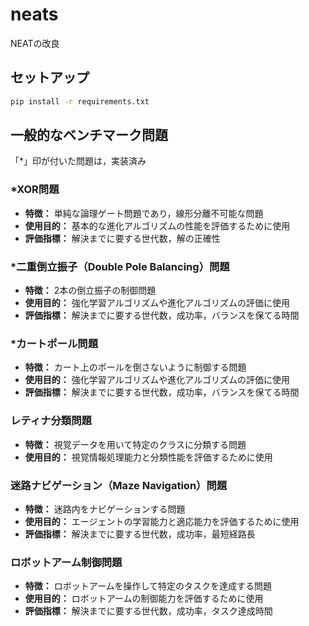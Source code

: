 # neats
NEATの改良

## セットアップ
```sh
pip install -r requirements.txt
```

## 一般的なベンチマーク問題
「*」印が付いた問題は，実装済み

### *XOR問題
- **特徴：** 単純な論理ゲート問題であり，線形分離不可能な問題
- **使用目的：** 基本的な進化アルゴリズムの性能を評価するために使用
- **評価指標：** 解決までに要する世代数，解の正確性

### *二重倒立振子（Double Pole Balancing）問題
- **特徴：** 2本の倒立振子の制御問題
- **使用目的：** 強化学習アルゴリズムや進化アルゴリズムの評価に使用
- **評価指標：** 解決までに要する世代数，成功率，バランスを保てる時間

### *カートポール問題
- **特徴：** カート上のポールを倒さないように制御する問題
- **使用目的：** 強化学習アルゴリズムや進化アルゴリズムの評価に使用
- **評価指標：** 解決までに要する世代数，成功率，バランスを保てる時間

### レティナ分類問題
- **特徴：** 視覚データを用いて特定のクラスに分類する問題
- **使用目的：** 視覚情報処理能力と分類性能を評価するために使用

### 迷路ナビゲーション（Maze Navigation）問題
- **特徴：** 迷路内をナビゲーションする問題
- **使用目的：** エージェントの学習能力と適応能力を評価するために使用
- **評価指標：** 解決までに要する世代数，成功率，最短経路長

### ロボットアーム制御問題
- **特徴：** ロボットアームを操作して特定のタスクを達成する問題
- **使用目的：** ロボットアームの制御能力を評価するために使用
- **評価指標：** 解決までに要する世代数，成功率，タスク達成時間